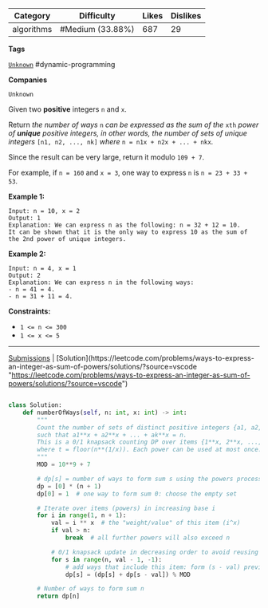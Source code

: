 
| Category   | Difficulty       | Likes | Dislikes |
| ---------- | ---------------- | ----- | -------- |
| algorithms | #Medium (33.88%) | 687   | 29       |

**Tags**

[`Unknown`](https://leetcode.com/tag/Unknown?source=vscode "https://leetcode.com/tag/Unknown?source=vscode") #dynamic-programming 

**Companies**

`Unknown`

Given two **positive** integers `n` and `x`.

Return _the number of ways_ `n` _can be expressed as the sum of the_ `xth` _power of **unique** positive integers, in other words, the number of sets of unique integers_ `[n1, n2, ..., nk]` _where_ `n = n1x + n2x + ... + nkx`_._

Since the result can be very large, return it modulo `109 + 7`.

For example, if `n = 160` and `x = 3`, one way to express `n` is `n = 23 + 33 + 53`.

**Example 1:**

```
Input: n = 10, x = 2
Output: 1
Explanation: We can express n as the following: n = 32 + 12 = 10.
It can be shown that it is the only way to express 10 as the sum of the 2nd power of unique integers.
```

**Example 2:**

```
Input: n = 4, x = 1
Output: 2
Explanation: We can express n in the following ways:
- n = 41 = 4.
- n = 31 + 11 = 4.
```

**Constraints:**

- `1 <= n <= 300`
- `1 <= x <= 5`

---

[Submissions](https://leetcode.com/problems/ways-to-express-an-integer-as-sum-of-powers/submissions/?source=vscode "https://leetcode.com/problems/ways-to-express-an-integer-as-sum-of-powers/submissions/?source=vscode") | [Solution](https://leetcode.com/problems/ways-to-express-an-integer-as-sum-of-powers/solutions/?source=vscode "https://leetcode.com/problems/ways-to-express-an-integer-as-sum-of-powers/solutions/?source=vscode")



```python

class Solution:
    def numberOfWays(self, n: int, x: int) -> int:
        """
        Count the number of sets of distinct positive integers {a1, a2, ..., ak}
        such that a1**x + a2**x + ... + ak**x = n.
        This is a 0/1 knapsack counting DP over items {1**x, 2**x, ..., t**x},
        where t = floor(n**(1/x)). Each power can be used at most once.
        """
        MOD = 10**9 + 7

        # dp[s] = number of ways to form sum s using the powers processed so far
        dp = [0] * (n + 1)
        dp[0] = 1  # one way to form sum 0: choose the empty set

        # Iterate over items (powers) in increasing base i
        for i in range(1, n + 1):
            val = i ** x  # the "weight/value" of this item (i^x)
            if val > n:
                break  # all further powers will also exceed n

            # 0/1 knapsack update in decreasing order to avoid reusing the same item
            for s in range(n, val - 1, -1):
                # add ways that include this item: form (s - val) previously, then add val
                dp[s] = (dp[s] + dp[s - val]) % MOD

        # Number of ways to form sum n
        return dp[n]

```